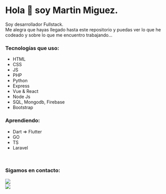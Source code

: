 # Hola 👋 soy Martin Miguez.
</hr>

Soy desarrollador Fullstack.
</br>
Me alegra que hayas llegado hasta este repositorio y puedas ver lo que he codeado y sobre lo que me encuentro trabajando...

### Tecnologías que uso:
<ul>
<li> HTML </li>
<li> CSS </li>
  <li> JS </li>
  <li> PHP </li>
  <li> Python </li>
  <li> Express </li>
  <li> Vue & React </li>
  <li> Node Js </li>
  <li> SQL, Mongodb, Firebase </li>
  <li> Bootstrap </li>
</ul>

### Aprendiendo:
<ul>
<li> Dart => Flutter </li>
<li> GO </li>
  <li> TS </li>
  <li> Laravel </li>
</ul>


  
  </br>
 </hr>
 
 ### Sigamos en contacto: </br>
<div> 
 <a href = "mailto:martinmiguez77@gmail.com"><img src="https://img.shields.io/badge/-Gmail-%23333?style=for-the-badge&logo=gmail&logoColor=white" target="_blank"></a></br>
  <a href="https://www.linkedin.com/in/martin-alejandro-miguez/" target="_blank"><img src="https://img.shields.io/badge/-LinkedIn-%230077B5?style=for-the-badge&logo=linkedin&logoColor=white" target="_blank"></a>
</div>
